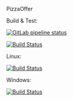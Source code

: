 PizzaOffer


Build & Test:

[![GitLab pipeline status](https://gitlab.com/general95/pizzaoffer/badges/master/pipeline.svg)](https://gitlab.com/general95/pizzaoffer/commits/master)

[![Build Status](https://alireza-dl.visualstudio.com/PizzaOffer/_apis/build/status/PizzaOffer-CI1?branchName=master)](https://alireza-dl.visualstudio.com/PizzaOffer/_build/latest?definitionId=4&branchName=master)

Linux:

[![Build Status](https://alireza-dl.visualstudio.com/PizzaOffer/_apis/build/status/PizzaOffer-CI1?branchName=master&jobName=Job&configuration=linux)](https://alireza-dl.visualstudio.com/PizzaOffer/_build/latest?definitionId=4&branchName=master)

Windows:

[![Build Status](https://alireza-dl.visualstudio.com/PizzaOffer/_apis/build/status/PizzaOffer-CI1?branchName=master&jobName=Job&configuration=windows)](https://alireza-dl.visualstudio.com/PizzaOffer/_build/latest?definitionId=4&branchName=master)